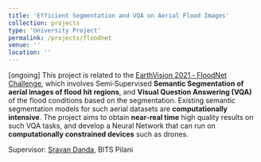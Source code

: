 ```yaml
---
title: 'Efficient Segmentation and VQA on Aerial Flood Images'
collection: projects
type: 'University Project'
permalink: /projects/floodnet
venue: ''
location: ''
---
```


[ongoing] This project is related to the [EarthVision 2021 ‑ FloodNet Challenge](http://www.classic.grss-ieee.org/earthvision2021/challenge.html), which involves Semi‑Supervised **Semantic Segmentation of aerial images of flood hit regions**, and **Visual Question Answering (VQA)** of the flood conditions based on the segmentation. Existing semantic segmentation models for such aerial datasets are **computationally intensive**. The project aims to obtain **near‑real time** high quality results on such VQA tasks, and develop a Neural Network that can run on **computationally constrained devices** such as drones.

Supervisor: [Sravan Danda](https://www.bits-pilani.ac.in/goa/dandas/profile), BITS Pilani
